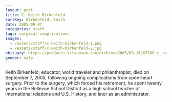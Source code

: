 ```yaml
---
layout: post
title: C. Keith Birkenfeld
sortKey: Birkenfeld, Keith
date: 2005-09-07
categories: staff
tags: surgical-complications
images:
  - /assets/staff/c-keith-birkenfeld-1.png
  - /assets/staff/c-keith-birkenfeld-2.jpg
obituary: https://products.kitsapsun.com/archive/2005/09-16/67988_c__keith_birkenfeld_________oc__.html
gender: male
---
```

Keith Birkenfeld, educator, world traveler and philanthropist, died on September 7, 2005, following ongoing complications from open-heart surgery. Prior to the surgery, which forced his retirement, he spent twenty years in the Bellevue School District as a high school teacher of international relations and U.S. History, and later as an administrator.
